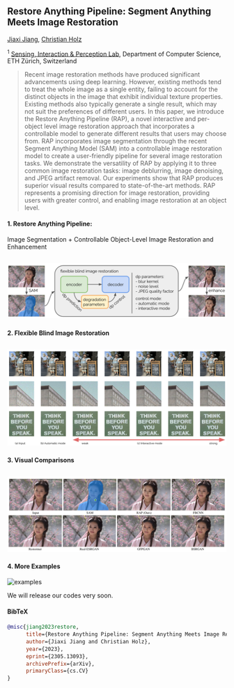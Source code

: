 ## Restore Anything Pipeline: Segment Anything Meets Image Restoration

[Jiaxi Jiang](https://www.jiaxi-jiang.com/), [Christian Holz](https://www.christianholz.net)

<sup>1</sup> [Sensing, Interaction & Perception Lab](https://siplab.org), Department of Computer Science, ETH Zürich, Switzerland <br/>

>Recent image restoration methods have produced significant advancements using deep learning. However, existing methods tend to treat the whole image as a single entity, failing to account for the distinct objects in the image that exhibit individual texture properties. Existing methods also typically generate a single result, which may not suit the preferences of different users. In this paper, we introduce the Restore Anything Pipeline (RAP), a novel interactive and per-object level image restoration approach that incorporates a controllable model to generate different results that users may choose from. RAP incorporates image segmentation through the recent Segment Anything Model (SAM) into a controllable image restoration model to create a user-friendly pipeline for several image restoration tasks. We demonstrate the versatility of RAP by applying it to three common image restoration tasks: image deblurring, image denoising, and JPEG artifact removal. Our experiments show that RAP produces superior visual results compared to state-of-the-art methods. RAP represents a promising direction for image restoration, providing users with greater control, and enabling image restoration at an object level.

#### 1. Restore Anything Pipeline: 
Image Segmentation + Controllable Object-Level Image Restoration and Enhancement

![pipeline](https://github.com/eth-siplab/RAP/blob/main/figs/pipeline.png)
----------

#### 2. Flexible Blind Image Restoration
![interaction](https://github.com/eth-siplab/RAP/blob/main/figs/interaction.png)
----------

#### 3. Visual Comparisons
![comparison](https://github.com/eth-siplab/RAP/blob/main/figs/comparison.png)
----------

#### 4. More Examples
![examples](https://github.com/eth-siplab/RAP/blob/main/figs/examples.png)

We will release our codes very soon.

#### BibTeX

```bibtex
@misc{jiang2023restore,
      title={Restore Anything Pipeline: Segment Anything Meets Image Restoration}, 
      author={Jiaxi Jiang and Christian Holz},
      year={2023},
      eprint={2305.13093},
      archivePrefix={arXiv},
      primaryClass={cs.CV}
}
```
